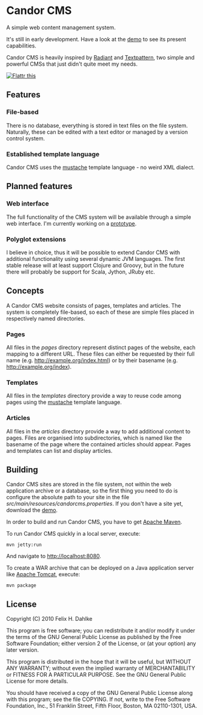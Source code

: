Candor CMS
==========

A simple web content management system.

It's still in early development. Have a look at the
[demo](http://github.com/fhd/candor-cms-demo) to see its present
capabilities.

Candor CMS is heavily inspired by [Radiant](http://radiantcms.org/)
and [Textpattern](http://textpattern.com/), two simple and powerful
CMSs that just didn't quite meet my needs.

[![Flattr this](http://api.flattr.com/button/button-compact-static-100x17.png "Flattr this")](http://flattr.com/thing/72693/Candor-CMS)

Features
--------

### File-based ###

There is no database, everything is stored in text files on the
file system. Naturally, these can be edited with a text editor or
managed by a version control system.

### Established template language ###

Candor CMS uses the [mustache](http://mustache.github.com/) template
language - no weird XML dialect.

Planned features
----------------

### Web interface ###

The full functionality of the CMS system will be available through a
simple web interface. I'm currently working on a [prototype](http://github.com/fhd/candor-cms-ui-prototype).

### Polyglot extensions ###

I believe in choice, thus it will be possible to extend Candor CMS
with additional functionality using several dynamic JVM languages. The
first stable release will at least support Clojure and Groovy, but in
the future there will probably be support for Scala, Jython, JRuby
etc.

Concepts
--------

A Candor CMS website consists of pages, templates and articles. The
system is completely file-based, so each of these are simple files
placed in respectively named directories.

### Pages ###

All files in the *pages* directory represent distinct pages of the
website, each mapping to a different URL. These files can either be
requested by their full name (e.g. http://example.org/index.html) or
by their basename (e.g. http://example.org/index).

### Templates ###

All files in the *templates* directory provide a way to reuse code
among pages using the [mustache](http://mustache.github.com/) template
language.

### Articles ###

All files in the *articles* directory provide a way to add additional
content to pages. Files are organised into subdirectories, which is
named like the basename of the page where the contained articles
should appear. Pages and templates can list and display articles.

Building
--------

Candor CMS sites are stored in the file system, not within the web
application archive or a database, so the first thing you need to do
is configure the absolute path to your site in the file
*src/main/resources/candorcms.properties*. If you don't have a site
yet, download the [demo](http://github.com/fhd/candor-cms-demo).

In order to build and run Candor CMS, you have to get
[Apache Maven](http://maven.apache.org/).

To run Candor CMS quickly in a local server, execute:

	mvn jetty:run
	
And navigate to [http://localhost:8080](http://localhost:8080).

To create a WAR archive that can be deployed on a Java application
server like [Apache Tomcat](http://tomcat.apache.org/), execute:

	mvn package

License
-------

Copyright (C) 2010 Felix H. Dahlke

This program is free software; you can redistribute it and/or
modify it under the terms of the GNU General Public License
as published by the Free Software Foundation; either version 2
of the License, or (at your option) any later version.

This program is distributed in the hope that it will be useful,
but WITHOUT ANY WARRANTY; without even the implied warranty of
MERCHANTABILITY or FITNESS FOR A PARTICULAR PURPOSE.  See the
GNU General Public License for more details.

You should have received a copy of the GNU General Public License
along with this program; see the file COPYING. If not, write to the
Free Software Foundation, Inc., 51 Franklin Street, Fifth Floor,
Boston, MA 02110-1301, USA.
